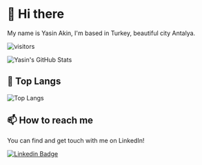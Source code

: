 # 👋 Hi there

My name is Yasin Akin, I'm based in Turkey, beautiful city Antalya.

![visitors](https://img.shields.io/badge/dynamic/json?color=informational&label=visitor%20count&query=value&url=https%3A%2F%2Fapi.countapi.xyz%2Fhit%2Fyasinakinn.yasinakinn%2Freadme)

![Yasin's GitHub Stats](https://github-readme-stats.vercel.app/api?username=yasinakinn&show_icons=true&theme=prussian&count_private=true)

## 💼 Top Langs

![Top Langs](https://github-readme-stats.vercel.app/api/top-langs/?username=yasinakinn&show_icons=true&theme=prussian&count_private=true&layout=compact)


## 📫 How to reach me

You can find and get touch with me on LinkedIn!

[![Linkedin Badge](https://img.shields.io/badge/yasinakin-follow%20on%20linkedin-blue?style=for-the-badge&logo=linkedin)](https://www.linkedin.com/in/yasinakin/)

